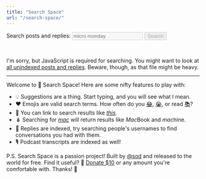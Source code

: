 ```yaml
---
title: "Search Space"
url: "/search-space/"
---
```


<form id="search-space-form" role="search">
  <p>
    <label for="q">Search posts and replies:</label>
    <input type="search" name="q" id="q" placeholder="micro monday" disabled list="search-space-suggestions" data-documents-url="{{< search-space/documents-url >}}" />
    <button disabled>Search</button>
  </p>

  <datalist id="search-space-suggestions"></datalist>
</form>

<p id="search-space-info">&nbsp;</p>

<noscript>
  <p>I'm sorry, but JavaScript is required for searching. You might want to look at <a href="{{< search-space/documents-url >}}">all unindexed posts and replies</a>. Beware, though, as that file might be heavy.</p>
</noscript>

<hr />

<div id="search-space-results">
  <p>Welcome to 🔭&nbsp;Search Space! Here are some nifty features to play with:</p>

  <ul>
    <li>💡 Suggestions are a thing. Start typing, and you will see what I mean.</li>
    <li>❤️ Emojis are valid search terms. How often do you <a href="?q=😂">😂</a>, <a href="?q=😭">😭</a>, or read <a href="?q=📚">📚</a>?</li>
    <li>🔗 You can link to search results like <a href="?q=this"><em>this</em></a>.</li>
    <li>🪆 Searching for <a href="?q=mac"><em>mac</em></a> will return results like <em>Mac</em>Book and <em>mac</em>hine.</li>
    <li>💬 Replies are indexed, try searching people's usernames to find conversations you had with them.</li>
    <li>🎙️ Podcast transcripts are indexed as well!</li>
  </ul>
  <p>P.S. Search Space is a passion project! Built by <a href="https://micro.blog/sod">@sod</a> and released to the world for free. Find it useful? 💸&nbsp;<a href="https://dahlstrand.net/donate/">Donate $10</a> or any amount you're comfortable with. Thanks! 🙏</p>
</div>

<script src="./minisearch.js"></script>
<script src="./application.js" type="module"></script>
